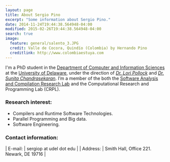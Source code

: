 ```yaml
---
layout: page
title: About Sergio Pino
excerpt: "Some information about Sergio Pino."
date: 2014-11-24T19:44:38.564948-04:00
modified: 2015-02-26T19:44:38.564948-04:00
search: true
image:
  feature: general/salento_3.JPG
  credit: Valle de Cocora, Quindío (Colombia) by Hernando Pino
  creditlink: http://www.colombiaestuya.com
---
```


I'm a PhD student in the <a href="http://www.cis.udel.edu/" target="null">Department of Computer and Information Sciences</a> at the <a href="http://www.udel.edu" target="null">University of Delaware</a>, under the direction of <a href="http://www.cis.udel.edu/~pollock" target="null">*Dr. Lori Pollock*</a> and <a href="https://www.cis.udel.edu/~schandra" target="null">*Dr. Sunita Chandrasekaran*</a>. I’m a member of the both the <a href="https://hiper.cis.udel.edu/doku.php/about" target="null">Software Analysis and Compilation Research Lab</a> and the Computational Research and Programming Lab (CRPL).

### Research interest:

* Compilers and Runtime Software Technologies.
* Parallel Programming and Big data.
* Software Engineering.
 
### Contact information:

| E-mail:  | sergiop at udel dot edu   |
| Address:  | Smith Hall, Office 221. Newark, DE 19716   |

<!--
| Office Phone: | +1-302-831-3276   |
-->

<!--
Below is just about everything you'll need to style in the theme. Check the source code to see the many embedded elements within paragraphs.

# Heading 1

## Heading 2

### Heading 3

#### Heading 4

##### Heading 5

###### Heading 6

### Body text

Lorem ipsum dolor sit amet, test link adipiscing elit. **This is strong**. Nullam dignissim convallis est. Quisque aliquam.

![Smithsonian Image]({{ site.url }}/images/3953273590_704e3899d5_m.jpg)
{: .pull-right}

*This is emphasized*. Donec faucibus. Nunc iaculis suscipit dui. 53 = 125. Water is H<sub>2</sub>O. Nam sit amet sem. Aliquam libero nisi, imperdiet at, tincidunt nec, gravida vehicula, nisl. The New York Times <cite>(That’s a citation)</cite>. <u>Underline</u>. Maecenas ornare tortor. Donec sed tellus eget sapien fringilla nonummy. Mauris a ante. Suspendisse quam sem, consequat at, commodo vitae, feugiat in, nunc. Morbi imperdiet augue quis tellus.

HTML and <abbr title="cascading stylesheets">CSS<abbr> are our tools. Mauris a ante. Suspendisse quam sem, consequat at, commodo vitae, feugiat in, nunc. Morbi imperdiet augue quis tellus. Praesent mattis, massa quis luctus fermentum, turpis mi volutpat justo, eu volutpat enim diam eget metus.

### Blockquotes

> Lorem ipsum dolor sit amet, test link adipiscing elit. Nullam dignissim convallis est. Quisque aliquam.

## List Types

### Ordered Lists

1. Item one
   1. sub item one
   2. sub item two
   3. sub item three
2. Item two

### Unordered Lists

* Item one
* Item two
* Item three

## Tables

| Header1 | Header2 | Header3 |
|:--------|:-------:|--------:|
| cell1   | cell2   | cell3   |
| cell4   | cell5   | cell6   |
|----
| cell1   | cell2   | cell3   |
| cell4   | cell5   | cell6   |
|=====
| Foot1   | Foot2   | Foot3
{: rules="groups"}

## Code Snippets

Syntax highlighting via Pygments

{% highlight css %}
#container {
  float: left;
  margin: 0 -240px 0 0;
  width: 100%;
}
{% endhighlight %}

Non Pygments code example

    <div id="awesome">
        <p>This is great isn't it?</p>
    </div>

## Buttons

Make any link standout more when applying the `.btn` class.

<div markdown="0"><a href="http://mademistakes.com" class="btn">This is a button</a></div>

-->
